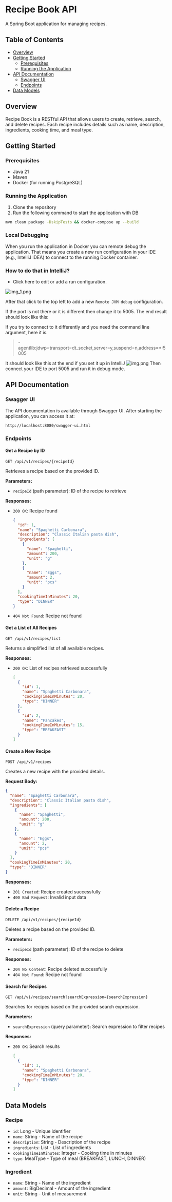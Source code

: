 # Recipe Book API

A Spring Boot application for managing recipes.

## Table of Contents
- [Overview](#overview)
- [Getting Started](#getting-started)
  - [Prerequisites](#prerequisites)
  - [Running the Application](#running-the-application)
- [API Documentation](#api-documentation)
  - [Swagger UI](#swagger-ui)
  - [Endpoints](#endpoints)
- [Data Models](#data-models)

## Overview

Recipe Book is a RESTful API that allows users to create, retrieve, search, and delete recipes. Each recipe includes details such as name, description, ingredients, cooking time, and meal type.

## Getting Started

### Prerequisites

- Java 21
- Maven
- Docker (for running PostgreSQL)

### Running the Application

1. Clone the repository
2. Run the following command to start the application with DB
```bash
mvn clean package -DskipTests && docker-compose up --build
```
### Local Debugging

When you run the application in Docker you can remote debug the application. That means you create a new run configuration in your IDE (e.g., IntelliJ IDEA) to connect to the running Docker container.

### How to do that in IntelliJ?
- Click here to edit or add a run configuration.

![img_1.png](img_1.png)

After that click to the top left to add a new ```Remote JVM debug``` configuration.

If the port is not there or it is different then change it to 5005. The end result should look like this:

If you try to connect to it differently and you need the command line argument, here it is.

>-agentlib:jdwp=transport=dt_socket,server=y,suspend=n,address=*:5005

It should look like this at the end if you set it up in IntelliJ
![img.png](img.png)
Then connect your IDE to port 5005 and run it in debug mode.

## API Documentation

### Swagger UI

The API documentation is available through Swagger UI. After starting the application, you can access it at:

```
http://localhost:8080/swagger-ui.html
```

### Endpoints

#### Get a Recipe by ID

```
GET /api/v1/recipes/{recipeId}
```

Retrieves a recipe based on the provided ID.

**Parameters:**
- `recipeId` (path parameter): ID of the recipe to retrieve

**Responses:**
- `200 OK`: Recipe found
  ```json
  {
    "id": 1,
    "name": "Spaghetti Carbonara",
    "description": "Classic Italian pasta dish",
    "ingredients": [
      {
        "name": "Spaghetti",
        "amount": 200,
        "unit": "g"
      },
      {
        "name": "Eggs",
        "amount": 2,
        "unit": "pcs"
      }
    ],
    "cookingTimeInMinutes": 20,
    "type": "DINNER"
  }
  ```
- `404 Not Found`: Recipe not found

#### Get a List of All Recipes

```
GET /api/v1/recipes/list
```

Returns a simplified list of all available recipes.

**Responses:**
- `200 OK`: List of recipes retrieved successfully
  ```json
  [
    {
      "id": 1,
      "name": "Spaghetti Carbonara",
      "cookingTimeInMinutes": 20,
      "type": "DINNER"
    },
    {
      "id": 2,
      "name": "Pancakes",
      "cookingTimeInMinutes": 15,
      "type": "BREAKFAST"
    }
  ]
  ```

#### Create a New Recipe

```
POST /api/v1/recipes
```

Creates a new recipe with the provided details.

**Request Body:**
```json
{
  "name": "Spaghetti Carbonara",
  "description": "Classic Italian pasta dish",
  "ingredients": [
    {
      "name": "Spaghetti",
      "amount": 200,
      "unit": "g"
    },
    {
      "name": "Eggs",
      "amount": 2,
      "unit": "pcs"
    }
  ],
  "cookingTimeInMinutes": 20,
  "type": "DINNER"
}
```

**Responses:**
- `201 Created`: Recipe created successfully
- `400 Bad Request`: Invalid input data

#### Delete a Recipe

```
DELETE /api/v1/recipes/{recipeId}
```

Deletes a recipe based on the provided ID.

**Parameters:**
- `recipeId` (path parameter): ID of the recipe to delete

**Responses:**
- `204 No Content`: Recipe deleted successfully
- `404 Not Found`: Recipe not found

#### Search for Recipes

```
GET /api/v1/recipes/search?searchExpression={searchExpression}
```

Searches for recipes based on the provided search expression.

**Parameters:**
- `searchExpression` (query parameter): Search expression to filter recipes

**Responses:**
- `200 OK`: Search results
  ```json
  [
    {
      "id": 1,
      "name": "Spaghetti Carbonara",
      "cookingTimeInMinutes": 20,
      "type": "DINNER"
    }
  ]
  ```

## Data Models

### Recipe

- `id`: Long - Unique identifier
- `name`: String - Name of the recipe
- `description`: String - Description of the recipe
- `ingredients`: List<Ingredient> - List of ingredients
- `cookingTimeInMinutes`: Integer - Cooking time in minutes
- `type`: MealType - Type of meal (BREAKFAST, LUNCH, DINNER)

### Ingredient

- `name`: String - Name of the ingredient
- `amount`: BigDecimal - Amount of the ingredient
- `unit`: String - Unit of measurement